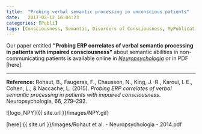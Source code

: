 ```yaml
---
title:  "Probing verbal semantic processing in unconscious patients"
date:   2017-02-12 16:04:23
categories: [Publi]
tags: [Consciousness, Semantic, Disorders of Consciousness, MyPublications]
---
```


Our paper entitled **"Probing ERP correlates of verbal semantic processing in patients with impaired consciousness"** about semantic abilities in non-communicating patients is available online in [*Neuropsychologia*](http://dx.doi.org/10.1016/j.neuropsychologia.2014.10.014) or in PDF [here].

---

**Reference:** Rohaut, B., Faugeras, F., Chausson, N., King, J.-R., Karoui, I. E., Cohen, L., & Naccache, L. (2015). *Probing ERP correlates of verbal semantic processing in patients with impaired consciousness*. Neuropsychologia, 66, 279–292.

![logo_NPY]({{ site.url }}/images/NPY.gif)


[here]:{{ site.url }}/images/Rohaut et al. - Neuropsychologia - 2014.pdf
